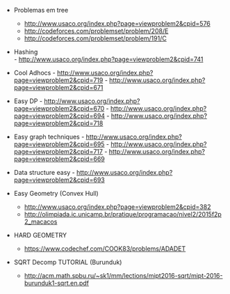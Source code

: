 
   * Problemas em tree 
        - http://www.usaco.org/index.php?page=viewproblem2&cpid=576
        - http://codeforces.com/problemset/problem/208/E
        - http://codeforces.com/problemset/problem/191/C
  
   * Hashing  
         - http://www.usaco.org/index.php?page=viewproblem2&cpid=741
 
 * Cool Adhocs
        - http://www.usaco.org/index.php?page=viewproblem2&cpid=719
        - http://www.usaco.org/index.php?page=viewproblem2&cpid=671
 
 * Easy DP
        - http://www.usaco.org/index.php?page=viewproblem2&cpid=670
        - http://www.usaco.org/index.php?page=viewproblem2&cpid=694
        - http://www.usaco.org/index.php?page=viewproblem2&cpid=718
        
 
 * Easy graph techniques
       - http://www.usaco.org/index.php?page=viewproblem2&cpid=695
       - http://www.usaco.org/index.php?page=viewproblem2&cpid=717
       - http://www.usaco.org/index.php?page=viewproblem2&cpid=669
 
 * Data structure easy
       - http://www.usaco.org/index.php?page=viewproblem2&cpid=693
 
 * Easy Geometry (Convex Hull) 
      - http://www.usaco.org/index.php?page=viewproblem2&cpid=382
      - http://olimpiada.ic.unicamp.br/pratique/programacao/nivel2/2015f2p2_macacos
      
 * HARD GEOMETRY
      - https://www.codechef.com/COOK83/problems/ADADET
  
 * SQRT Decomp TUTORIAL (Burunduk) 
      - http://acm.math.spbu.ru/~sk1/mm/lections/mipt2016-sqrt/mipt-2016-burunduk1-sqrt.en.pdf
